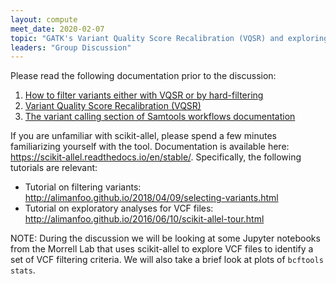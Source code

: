 ```yaml
---
layout: compute
meet_date: 2020-02-07
topic: "GATK's Variant Quality Score Recalibration (VQSR) and exploring VCF files with scikit-allel to identify VCF filtering criteria"
leaders: "Group Discussion"
---
```


Please read the following documentation prior to the discussion:

1. [How to filter variants either with VQSR or by hard-filtering](https://software.broadinstitute.org/gatk/documentation/article?id=23216)
2. [Variant Quality Score Recalibration (VQSR)](https://gatkforums.broadinstitute.org/gatk/discussion/39/variant-quality-score-recalibration-vqsr/p1)
3. [The variant calling section of Samtools workflows documentation](http://www.htslib.org/workflow/#mapping_to_variant)

If you are unfamiliar with scikit-allel, please spend a few minutes familiarizing yourself with the tool. Documentation is available here: https://scikit-allel.readthedocs.io/en/stable/. Specifically, the following tutorials are relevant:
- Tutorial on filtering variants: http://alimanfoo.github.io/2018/04/09/selecting-variants.html
- Tutorial on exploratory analyses for VCF files: http://alimanfoo.github.io/2016/06/10/scikit-allel-tour.html

NOTE: During the discussion we will be looking at some Jupyter notebooks from the Morrell Lab that uses scikit-allel to explore VCF files to identify a set of VCF filtering criteria. We will also take a brief look at plots of `bcftools stats`.
